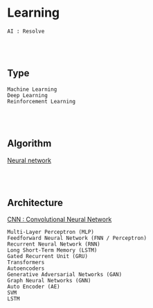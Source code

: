 <!--------------------------------------------------------------------------------- Description -->
# Learning
    AI : Resolve

<!--------------------------------------------------------------------------------- Type -->
<br><br>

## Type
```
Machine Learning
Deep Learning
Reinforcement Learning
```

<!--------------------------------------------------------------------------------- Algorithm -->
<br><br>

## Algorithm

[Neural network]

<!--------------------------------------------------------------------------------- Architecture -->
<br><br>

## Architecture

[CNN : Convolutional Neural Network]

```
Multi-Layer Perceptron (MLP)
Feedforward Neural Network (FNN / Perceptron)
Recurrent Neural Network (RNN)
Long Short-Term Memory (LSTM)
Gated Recurrent Unit (GRU)
Transformers
Autoencoders
Generative Adversarial Networks (GAN)
Graph Neural Networks (GNN)
Auto Encoder (AE)
SVM
LSTM
```

<!--------------------------------------------------------------------------------- Links -->
[Neural network]: https://github.com/kashanimorteza/ai_document/tree/main/neural_network.md
[CNN : Convolutional Neural Network]: https://github.com/kashanimorteza/ai_document/tree/main/cnn.md
